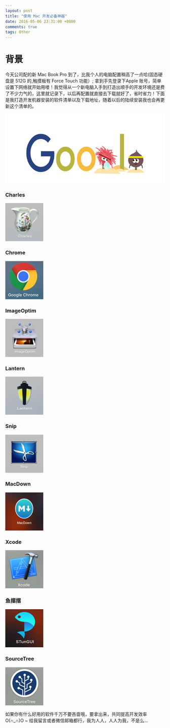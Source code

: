 ```yaml
---
layout: post
title: "使用 Mac 开发必备神器"
date: 2016-05-06 23:31:00 +0800
comments: true
tags: Other
---
```


背景
===

今天公司配的新 Mac Book Pro 到了，比我个人的电脑配置稍高了一点哈(固态硬盘是 512G 的,触摸板有 Force Touch 功能）; 拿到手先登录下Apple 账号，简单设置下网络就开始用喽！我觉得从一个新电脑入手到打造出顺手的开发环境还是费了不少力气的，这里就记录下，以后再配置就直接去下载就好了，省时省力！下面是我打造开发机器安装的软件清单以及下载地址，随着以后的陆续安装我也会再更新这个清单的。

<img src="/images/201605/06/2016-doodle-fruit-games-day-14-5645577527230464-hp.gif" width="665" height="220">


### Charles

[<img src="/images/201605/06/Snip20160506_2.png" width="120" height="120">](https://www.charlesproxy.com/latest-release/download.do)

### Chrome

[<img src="/images/201605/06/Snip20160506_12.png" width="120" height="120">](https://dl.google.com/chrome/mac/stable/GGRO/googlechrome.dmg)

### ImageOptim

[<img src="/images/201605/06/Snip20160506_5.png" width="120" height="120">](https://imageoptim.com)

### Lantern

[<img src="/images/201605/06/Snip20160506_3.png" width="120" height="120">](https://github.com/getlantern/lantern)


### Snip

[<img src="/images/201605/06/Snip20160506_4.png" width="120" height="120">](http://www.snip.qq.com/download)

### MacDown

[<img src="/images/201605/06/Snip20160506_10.png" width="120" height="120">](http://macdown.uranusjr.com)

### Xcode

[<img src="/images/201605/06/Snip20160506_7.png" width="120" height="120">](https://developer.apple.com/xcode/download/)

### 鱼摆摆

[<img src="/images/201605/06/Snip20160506_13.png" width="120" height="120">](https://ybb1024.com)

### SourceTree

[<img src="/images/201605/06/Snip20160506_8.png" width="120" height="120">](https://www.atlassian.com/software/sourcetree)


如果你有什么好用的软件千万不要吝啬哦，要拿出来，共同提高开发效率O(∩_∩)O ~ 给我留言或者微信邮箱都行，我为人人，人人为我，不是么...
